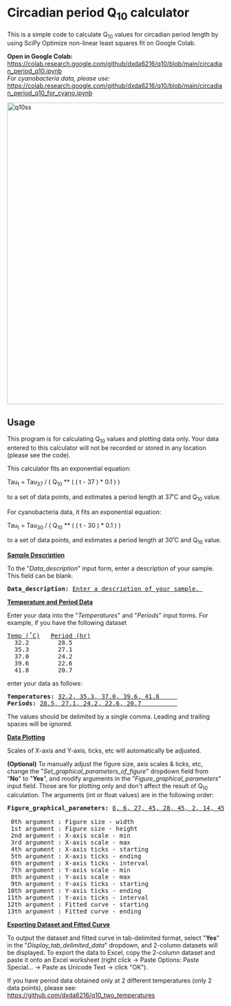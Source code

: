 # Circadian period Q<sub>10</sub> calculator
This is a simple code to calculate Q<sub>10</sub> values for circadian period length by using SciPy Optimize non-linear least squares fit on Google Colab.

**Open in Google Colab:**<br/>
https://colab.research.google.com/github/dxda6216/q10/blob/main/circadian_period_q10.ipynb<br/>
*For cyanobacteria data, please use:*<br/>
https://colab.research.google.com/github/dxda6216/q10/blob/main/circadian_period_q10_for_cyano.ipynb<br/>

<img width="700" alt="q10ss" src="https://user-images.githubusercontent.com/101025597/157565673-5f3826cb-7808-4b62-8908-efda81ab1b93.png">

## Usage

This program is for calculating Q<sub>10</sub> values and plotting data only. Your data entered to this calculator will not be recorded or stored in any location (please see the code).

This calculator fits an exponential equation:

Tau<sub>t</sub> = Tau<sub>37</sub> / ( Q<sub>10</sub> ** ( ( t - 37 ) * 0.1 ) )

to a set of data points, and estimates a period length at 37˚C and Q<sub>10</sub> value.

For cyanobacteria data, it fits an exponential equation:

Tau<sub>t</sub> = Tau<sub>30</sub> / ( Q<sub>10</sub> ** ( ( t - 30 ) * 0.1 ) )

to a set of data points, and estimates a period length at 30˚C and Q<sub>10</sub> value.

<b><ins>Sample Description</ins></b>

To the "<i>Data_description</i>" input form, enter a description of your sample. This field can be blank.

<pre><b>Data_description:</b> <ins>Enter a description of your sample. </ins></pre>

<b><ins>Temperature and Period Data</ins></b>

Enter your data into the "<i>Temperatures</i>" and "<i>Periods</i>" input forms.
For example, if you have the following dataset

<pre><ins>Temp (˚C)</ins>   <ins>Period (hr)</ins>
  32.2        28.5
  35.3        27.1
  37.0        24.2
  39.6        22.6
  41.8        20.7</pre>
enter your data as follows:
<pre><b>Temperatures:</b> <ins>32.2, 35.3, 37.0, 39.6, 41.8     </ins>
<b>Periods:</b> <ins>28.5, 27.1, 24.2, 22.6, 20.7          </ins></pre>
The values should be delimited by a single comma. Leading and trailing spaces will be ignored.

<b><ins>Data Plotting</ins></b>

Scales of X-axis and Y-axis, ticks, etc will automatically be adjusted.

<b>(Optional)</b> To manually adjust the figure size, axis scales & ticks, etc, change the "<i>Set_graphical_parameters_of_figure</i>" dropdown field from "<b>No</b>" to "<b>Yes</b>", and modify arguments in the "<i>Figure_graphical_parameters</i>" input field. Those are for plotting only and don't affect the result of Q<sub>10</sub> calculation. The arguments (int or float values) are in the following order:
<pre><b>Figure_graphical_parameters:</b> <ins>8, 6, 27, 45, 28, 45, 2, 14, 45, 14, 45, 2, 28, 43     </ins>

 0th argument : Figure size - width
 1st argument : Figure size - height
 2nd argument : X-axis scale - min
 3rd argument : X-axis scale - max
 4th argument : X-axis ticks - starting
 5th argument : X-axis ticks - ending
 6th argument : X-axis ticks - interval
 7th argument : Y-axis scale - min
 8th argument : Y-axis scale - max
 9th argument : Y-axis ticks - starting
10th argument : Y-axis ticks - ending
11th argument : Y-axis ticks - interval
12th argument : Fitted curve - starting
13th argument : Fitted curve - ending</pre>

<b><ins>Exporting Dataset and Fitted Curve</ins></b>

To output the dataset and fitted curve in tab-delimited format, select "<b>Yes</b>" in the "<i>Display_tab_delimited_data</i>" dropdown, and 2-column datasets will be displayed. To export the data to Excel, copy the 2-column dataset and paste it onto an Excel worksheet (right click →  Paste Options: Paste Special... → Paste as Unicode Text → click "OK").

If you have period data obtained only at 2 different temperatures (only 2 data points), please see:
https://github.com/dxda6216/q10_two_temperatures
